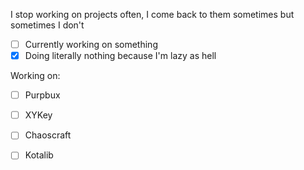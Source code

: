I stop working on projects often, I come back to them sometimes but sometimes I don't

- [ ] Currently working on something
- [X] Doing literally nothing because I'm lazy as hell

Working on:

- [ ] Purpbux
- [ ] XYKey
- [ ] Chaoscraft
- [ ] Kotalib


